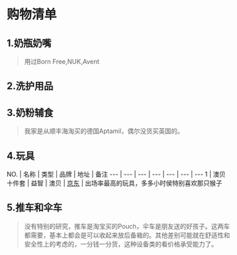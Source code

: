 购物清单 
===

1.奶瓶奶嘴
---

>用过Born Free,NUK,Avent

2.洗护用品
---


3.奶粉辅食
---

>我家是从顺丰海淘买的德国Aptamil，偶尔没货买英国的。

4.玩具
---

NO. | 名称 | 类型 | 品牌 | 地址 | 备注
--- | --- | --- | --- | --- | --- | --- 
1 | 澳贝十件套 | 益智 | 澳贝 | [京东](http://item.jd.com/1099858.html) | 出场率最高的玩具，多多小时侯特别喜欢那只猴子 

5.推车和伞车
---

>没有特别的研究，推车是淘宝买的Pouch，伞车是朋友送的好孩子。这两车都需要，基本上都会是可以收起来放后备箱的。其他差别可能就在舒适性和安全性上的考虑的，一分钱一分货，这种设备类的看价格承受能力了。

